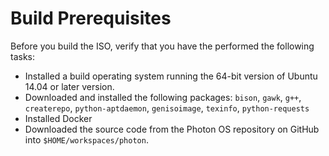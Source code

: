 # Build Prerequisites

Before you build the ISO, verify that you have the performed the following tasks:

* Installed a build operating system running the 64-bit version of Ubuntu 14.04 or later version.
* Downloaded and installed the following packages: `bison`, `gawk`, `g++`, `createrepo`, `python-aptdaemon`, `genisoimage`, `texinfo`, `python-requests`
* Installed Docker
* Downloaded the source code from the Photon OS repository on GitHub into `$HOME/workspaces/photon`.


